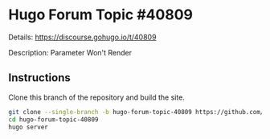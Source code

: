 # Hugo Forum Topic #40809

Details: <https://discourse.gohugo.io/t/40809>

Description: Parameter Won't Render

## Instructions

Clone this branch of the repository and build the site.

```bash
git clone --single-branch -b hugo-forum-topic-40809 https://github.com/jmooring/hugo-testing hugo-forum-topic-40809
cd hugo-forum-topic-40809
hugo server
```
